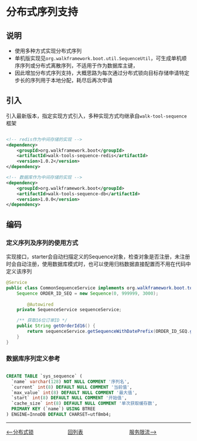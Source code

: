 # 分布式序列支持

## 说明

- 使用多种方式实现分布式序列
- 单机版实现见`org.walkframework.boot.util.SequenceUtil`，可生成单机顺序序列或分布式离散序列，不适用于作为数据库主键，
- 因此增加分布式序列支持，大概思路为每次通过分布式锁向目标存储申请特定步长的序列用于本地分配，耗尽后再次申请

## 引入

引入最新版本，指定实现方式引入，多种实现方式均继承自`walk-tool-sequence`框架

```xml

<!-- redis作为中间存储的实现 -->
<dependency>
    <groupId>org.walkframework.boot</groupId>
    <artifactId>walk-tools-sequence-redis</artifactId>
    <version>1.0.2</version>
</dependency>

<!-- 数据库作为中间存储的实现 -->
<dependency>
    <groupId>org.walkframework.boot</groupId>
    <artifactId>walk-tools-sequence-db</artifactId>
    <version>1.0.0</version>
</dependency>

```

## 编码

### 定义序列及序列的使用方式

实现接口，starter会自动扫描定义的Sequence对象，检查对象是否注册，未注册时会自动注册，使用数据库模式时，也可以使用归档数据直接配置而不用在代码中定义该序列

```java
@Service
public class CommonSequenceService implements org.walkframework.boot.tools.sequence.SequenceDefinition {
	Sequence ORDER_ID_SEQ = new Sequence(0, 999999, 3000);
    
        @Autowired
    private SequenceService sequenceService;

    /** 获取16位订单ID */
    public String getOrderId16() {
        return sequenceService.getSequenceWithDatePrefix(ORDER_ID_SEQ.getName(), 6, DATE_FORMAT_LENGTH10);
    }
}
```

### 数据库序列定义参考

```sql

CREATE TABLE `sys_sequence` (
  `name` varchar(128) NOT NULL COMMENT '序列名',
  `current` int(8) DEFAULT NULL COMMENT '当前值',
  `max_value` int(8) DEFAULT NULL COMMENT '最大值',
  `start` int(8) DEFAULT NULL COMMENT '开始值',
  `cache_size` int(8) DEFAULT NULL COMMENT '单次获取缓存数',
  PRIMARY KEY (`name`) USING BTREE
) ENGINE=InnoDB DEFAULT CHARSET=utf8mb4;

```

---
<div style="display: flex;font-size: 14px">
  <div style="display: flex;flex:1;align-items: center;">
    <a href="https://gaiyinaizhi.github.io/walk-spring-boot/tools/walk-lock"><--分布式锁</a>
  </div>
  <div style="display: flex;flex:1;align-items: center;">
    <a href="https://gaiyinaizhi.github.io/walk-spring-boot/index">回列表</a>
  </div>
    <div style="display: flex;flex:1;align-items: center;">
      <a href="https://gaiyinaizhi.github.io/walk-spring-boot/tools/walk-tools-limit">服务限流--></a>
    </div>
</div>
